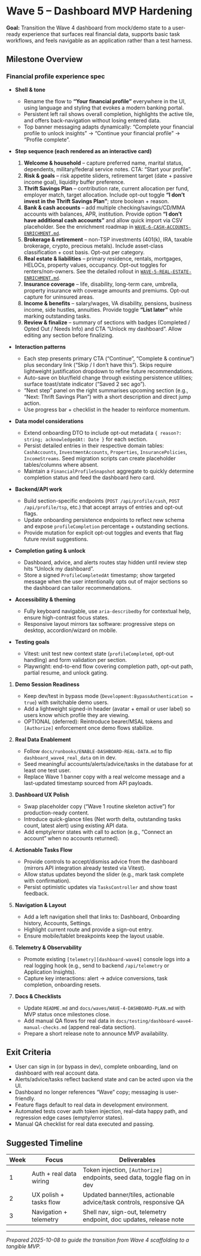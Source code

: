 # Wave 5 – Dashboard MVP Hardening

**Goal:** Transition the Wave 4 dashboard from mock/demo state to a user-ready experience that surfaces real financial data, supports basic task workflows, and feels navigable as an application rather than a test harness.

## Milestone Overview

### Financial profile experience spec

- **Shell & tone**
   - Rename the flow to **“Your financial profile”** everywhere in the UI, using language and styling that evokes a modern banking portal.
   - Persistent left rail shows overall completion, highlights the active tile, and offers back-navigation without losing entered data.
   - Top banner messaging adapts dynamically: “Complete your financial profile to unlock insights” → “Continue your financial profile” → “Profile complete”.

- **Step sequence (each rendered as an interactive card)**
   1. **Welcome & household** – capture preferred name, marital status, dependents, military/federal service notes. CTA: “Start your profile”.
   2. **Risk & goals** – risk appetite sliders, retirement target (date + passive income goal), liquidity buffer preference.
   3. **Thrift Savings Plan** – contribution rate, current allocation per fund, employer match, target allocation. Include opt-out toggle **“I don’t invest in the Thrift Savings Plan”**; store boolean + reason.
   4. **Bank & cash accounts** – add multiple checking/savings/CD/MMA accounts with balances, APR, institution. Provide option **“I don’t have additional cash accounts”** and allow quick import via CSV placeholder. See the enrichment roadmap in [`WAVE-6-CASH-ACCOUNTS-ENRICHMENT.md`](./WAVE-6-CASH-ACCOUNTS-ENRICHMENT.md).
   5. **Brokerage & retirement** – non-TSP investments (401(k), IRA, taxable brokerage, crypto, precious metals). Include asset-class classification + cost basis. Opt-out per category.
   6. **Real estate & liabilities** – primary residence, rentals, mortgages, HELOCs, property values, occupancy. Opt-out toggles for renters/non-owners. See the detailed rollout in [`WAVE-5-REAL-ESTATE-ENRICHMENT.md`](./WAVE-5-REAL-ESTATE-ENRICHMENT.md).
   7. **Insurance coverage** – life, disability, long-term care, umbrella, property insurance with coverage amounts and premiums. Opt-out capture for uninsured areas.
   8. **Income & benefits** – salary/wages, VA disability, pensions, business income, side hustles, annuities. Provide toggle **“List later”** while marking outstanding tasks.
   9. **Review & finalize** – summary of sections with badges (Completed / Opted Out / Needs Info) and CTA “Unlock my dashboard”. Allow editing any section before finalizing.

- **Interaction patterns**
   - Each step presents primary CTA (“Continue”, “Complete & continue”) plus secondary link (“Skip / I don’t have this”). Skips require lightweight justification dropdown to refine future recommendations.
   - Auto-save on blur/field change through existing persistence utilities; surface toast/state indicator (“Saved 2 sec ago”).
   - “Next step” panel on the right summarises upcoming section (e.g., “Next: Thrift Savings Plan”) with a short description and direct jump action.
   - Use progress bar + checklist in the header to reinforce momentum.

- **Data model considerations**
   - Extend onboarding DTO to include opt-out metadata `{ reason?: string; acknowledgedAt: Date }` for each section.
   - Persist detailed entries in their respective domain tables: `CashAccounts`, `InvestmentAccounts`, `Properties`, `InsurancePolicies`, `IncomeStreams`. Seed migration scripts can create placeholder tables/columns where absent.
   - Maintain a `FinancialProfileSnapshot` aggregate to quickly determine completion status and feed the dashboard hero card.

- **Backend/API work**
   - Build section-specific endpoints (`POST /api/profile/cash`, `POST /api/profile/tsp`, etc.) that accept arrays of entries and opt-out flags.
   - Update onboarding persistence endpoints to reflect new schema and expose `profileCompletion` percentage + outstanding sections.
   - Provide mutation for explicit opt-out toggles and events that flag future revisit suggestions.

- **Completion gating & unlock**
   - Dashboard, advice, and alerts routes stay hidden until review step hits “Unlock my dashboard”.
   - Store a signed `ProfileCompletedAt` timestamp; show targeted message when the user intentionally opts out of major sections so the dashboard can tailor recommendations.

- **Accessibility & theming**
   - Fully keyboard navigable, use `aria-describedby` for contextual help, ensure high-contrast focus states.
   - Responsive layout mirrors tax software: progressive steps on desktop, accordion/wizard on mobile.

- **Testing goals**
   - Vitest: unit test new context state (`profileCompleted`, opt-out handling) and form validation per section.
   - Playwright: end-to-end flow covering completion path, opt-out path, partial resume, and unlock gating.


1. **Demo Session Readiness**
   - Keep dev/test in bypass mode (`Development:BypassAuthentication = true`) with switchable demo users.
   - Add a lightweight signed-in header (avatar + email or user label) so users know which profile they are viewing.
   - OPTIONAL (deferred): Reintroduce bearer/MSAL tokens and `[Authorize]` enforcement once demo flows stabilize.

2. **Real Data Enablement**
   - Follow `docs/runbooks/ENABLE-DASHBOARD-REAL-DATA.md` to flip `dashboard_wave4_real_data` on in dev.
   - Seed meaningful accounts/alerts/advice/tasks in the database for at least one test user.
   - Replace Wave 1 banner copy with a real welcome message and a last-updated timestamp sourced from API payloads.

3. **Dashboard UX Polish**
   - Swap placeholder copy (“Wave 1 routine skeleton active”) for production-ready content.
   - Introduce quick-glance tiles (Net worth delta, outstanding tasks count, latest alert) using existing API data.
   - Add empty/error states with call to action (e.g., “Connect an account” when no accounts returned).

4. **Actionable Tasks Flow**
   - Provide controls to accept/dismiss advice from the dashboard (mirrors API integration already tested via Vitest).
   - Allow status updates beyond the slider (e.g., mark task complete with confirmation).
   - Persist optimistic updates via `TasksController` and show toast feedback.

5. **Navigation & Layout**
   - Add a left navigation shell that links to: Dashboard, Onboarding history, Accounts, Settings.
   - Highlight current route and provide a sign-out entry.
   - Ensure mobile/tablet breakpoints keep the layout usable.

6. **Telemetry & Observability**
   - Promote existing `[telemetry][dashboard-wave4]` console logs into a real logging hook (e.g., send to backend `/api/telemetry` or Application Insights).
   - Capture key interactions: alert → advice conversions, task completion, onboarding resets.

7. **Docs & Checklists**
   - Update `README.md` and `docs/waves/WAVE-4-DASHBOARD-PLAN.md` with MVP status once milestones close.
   - Add manual QA flows for real data in `docs/testing/dashboard-wave4-manual-checks.md` (append real-data section).
   - Prepare a short release note to announce MVP availability.

## Exit Criteria

- User can sign in (or bypass in dev), complete onboarding, land on dashboard with real account data.
- Alerts/advice/tasks reflect backend state and can be acted upon via the UI.
- Dashboard no longer references “Wave” copy; messaging is user-friendly.
- Feature flags default to real data in development environment.
- Automated tests cover auth token injection, real-data happy path, and regression edge cases (empty/error states).
- Manual QA checklist for real data executed and passing.

## Suggested Timeline

| Week | Focus | Deliverables |
|------|-------|--------------|
| 1 | Auth + real data wiring | Token injection, `[Authorize]` endpoints, seed data, toggle flag on in dev |
| 2 | UX polish + tasks flow | Updated banner/tiles, actionable advice/task controls, responsive QA |
| 3 | Navigation + telemetry | Shell nav, sign-out, telemetry endpoint, doc updates, release note |

---
_Prepared 2025-10-08 to guide the transition from Wave 4 scaffolding to a tangible MVP._
